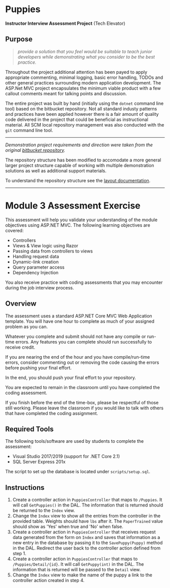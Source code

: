 # Puppies

**Instructor Interview Assessment Project** (Tech Elevator)

## Purpose

>_provide a solution that you feel would be suitable to teach junior developers while demonstrating what you consider to be the best practice._

Throughout the project additional attention has been payed to apply appropriate commenting, minimal logging, basic error handling, TODOs and other general practices surrounding modern application development. The ASP.Net MVC project encapsulates the minimum viable product with a few callout comments meant for talking points and discussion. 

The entire project was built by hand (initially using the `dotnet` command line tool) based on the bitbucket repository. Not all standard industy patterns and practices have been applied however there is a fair amount of quality code delivered in the project that could be beneficial as instructional material. All SCM local repository management was also conducted with the `git` command line tool.

---

_Demonstration project requirements and direction were taken from the original [bitbucket repository](https://bitbucket.org/te-curriculum/instructor-candidate-assessment/src/master/)._

The repository structure has been modified to accomodate a more general larger project structure capable of working with multiple demonstration solutions as well as additional support materials.

To understand the repository structure see the [layout documentation](doc\layout.md).

---

# Module 3 Assessment Exercise

This assessment will help you validate your understanding of the module objectives using ASP.NET MVC. The following learning objectives are covered:

- Controllers
- Views & View logic using Razor
- Passing data from controllers to views
- Handling request data
- Dynamic-link creation
- Query parameter access
- Dependency Injection

You also receive practice with coding assessments that you may encounter during the job interview process.

## Overview

The assessment uses a standard ASP.NET Core MVC Web Application template. You will have one hour to complete as much of your assigned problem as you can.

Whatever you complete and submit should not have any compile or run-time errors. Any features you can complete should run successfully to receive credit.

If you are nearing the end of the hour and you have compile/run-time errors, consider commenting out or removing the code causing the errors before pushing your final effort.

In the end, you should push your final effort to your repository.

You are expected to remain in the classroom until you have completed the coding assessment.

If you finish before the end of the time-box, please be respectful of those still working. Please leave the classroom if you would like to talk with others that have completed the coding assignment.

## Required Tools

The following tools/software are used by students to complete the assessment:

- Visual Studio 2017/2019 (support for .NET Core 2.1)
- SQL Server Express 201x

The script to set up the database is located under `scripts/setup.sql`.

## Instructions

1. Create a controller action in `PuppiesController` that maps to `/Puppies`. It will call `GetPuppies()` in the DAL. The information that is returned should be returned to the `Index` view.
2. Change the `Index` view to show all the entries from the controller in the provided table. Weights should have `lbs` after it. The `PaperTrained` value should show as 'Yes' when true and 'No' when false.
3. Create a controller action in `PuppiesController` that receives request data generated from the form on `Index` and saves that information as a new entry in the database by passing it to the `SavePuppy(Puppy)` method in the DAL. Redirect the user back to the controller action defined from step 1.
4. Create a controller action in `PuppiesController` that maps to `/Puppies/Detail/{id}`. It will call `GetPuppy(int)` in the DAL. The information that is returned will be passed to the `Detail` view.
5. Change the `Index` view to make the name of the puppy a link to the controller action created in step 4.
